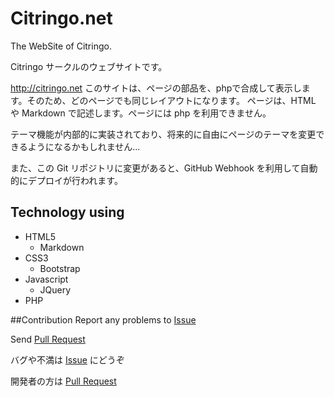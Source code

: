 # Citringo.net
The WebSite of Citringo.

Citringo サークルのウェブサイトです。

http://citringo.net
このサイトは、ページの部品を、phpで合成して表示します。そのため、どのページでも同じレイアウトになります。
ページは、HTML や Markdown で記述します。ページには php を利用できません。

テーマ機能が内部的に実装されており、将来的に自由にページのテーマを変更できるようになるかもしれません...

また、この Git リポジトリに変更があると、GitHub Webhook を利用して自動的にデプロイが行われます。


## Technology using
- HTML5
	- Markdown
- CSS3
	- Bootstrap
- Javascript
	- JQuery
- PHP

##Contribution
Report any problems to [Issue](https://github.com/Citringo/Citringo.net/issues?q=is%3Aopen)

Send [Pull Request](https://github.com/Citringo/Citringo.net/pulls?q=is%3Aopen)

バグや不満は [Issue](https://github.com/Citringo/Citringo.net/issues?q=is%3Aopen) にどうぞ

開発者の方は [Pull Request](https://github.com/Citringo/Citringo.net/pulls?q=is%3Aopen)


